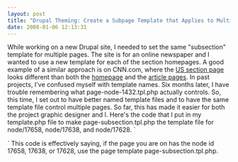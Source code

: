 ```yaml
---
layout: post
title: "Drupal Theming: Create a Subpage Template that Applies to Multiple Pages on a Newspaper Site"
date: 2008-01-06 12:13:31
---
```


While working on a new Drupal site, I needed to set the same "subsection" template for multiple pages. The site is for an online newspaper and I wanted to use a new template for each of the section homepages. A good example of a similar approach is on CNN.com, where the [US section page][1] looks different than both the [homepage][2] and the [article pages][3]. In past projects, I've confused myself with template names. Six months later, I have trouble remembering what page-node-1432.tpl.php actually controls. So, this time, I set out to have better named template files and to have the same template file control multiple pages. So far, this has made it easier for both the project graphic designer and I. Here's the code that I put in my template.php file to make page-subsection.tpl.php the template file for node/17658, node/17638, and node/17628. `
<?php

function _phptemplate_variables($hook, $vars = array()) {
 switch ($hook) {
    case 'page':
      if((arg(0)==’node’) && ((arg(1) == ‘17658’) || (arg(1) == ‘17638’) || (arg(1) == ‘17628’))){ 
	    $vars‘template_files’ = ‘page-subsection’; 
	    }
    }
	  return $vars;
}
?>
` This code is effectively saying, if the page you are on has the node id 17658, 17638, or 17628, use the page template page-subsection.tpl.php.

 [1]: http://www.cnn.com/US/
 [2]: http://www.cnn.com/
 [3]: http://www.cnn.com/2008/US/weather/01/06/california.storm.ap/index.html